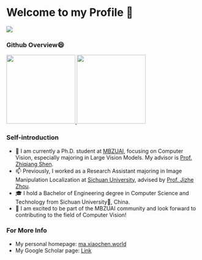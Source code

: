 # Welcome to my Profile 👋
![](https://komarev.com/ghpvc/?username=Sunnyhaze&color=green)

### Github Overview😄

<a href="https://github.com/anuraghazra/github-readme-stats">
  <img height="180em" src="https://github-readme-stats-git-masterrstaa-rickstaa.vercel.app/api?username=sunnyhaze&count_private=true&show_icons=true&theme=buefy&bg_color=40,FFFFFF,DDDDFF" />
  <img height="180em" src="https://github-readme-stats-git-masterrstaa-rickstaa.vercel.app/api/top-langs/?username=SunnyHaze&hide=html,javascript,CSS,jupyter%20notebook&bg_color=40,FFFFFF,EEEEFF&layout=compact" />
</a>
<!--  IF you want to create a statisitc band like above, you can visit this offical repo to create and define your own band style:
     https://github.com/anuraghazra/github-readme-stats
-->

### Self-introduction
- 🌱 I am currently a Ph.D. student at [MBZUAI](https://mbzuai.ac.ae/), focusing on Computer Vision, especially majoring in Large Vision Models. My advisor is [Prof. Zhiqiang Shen](https://zhiqiangshen.com/).
- 📫 Previously, I worked as a Research Assistant majoring in Image Manipulation Localization at [Sichuan University](https://scu.edu.cn/), advised by [Prof. Jizhe Zhou](https://knightzjz.github.io).
- 🎓 I hold a Bachelor of Engineering degree in Computer Science and Technology from Sichuan University🐼, China.
- 🔭 I am excited to be part of the MBZUAI community and look forward to contributing to the field of Computer Vision!

### For More Info
- My personal homepage: [ma.xiaochen.world](https://ma.xiaochen.world)
- My Google Scholar page: [Link](https://scholar.google.com/citations?user=hGEIyCEAAAAJ)
<!-- - Welcome to my [blog](https://sunnyhaze.github.io/blog)✨ (in chinese) by Github pages and hexo. -->
<!-- - Here is my [CV](https://sunnyhaze.github.io/assests/resume/Xiaochen_Ma.pdf). -->
<!--
**SunnyHaze/Sunnyhaze** is a ✨ _special_ ✨ repository because its `README.md` (this file) appears on your GitHub profile.

Here are some ideas to get you started:

- 🔭 I’m currently working on ...
- 🌱 I’m currently learning ...
- 👯 I’m looking to collaborate on ...
- 🤔 I’m looking for help with ...
- 💬 Ask me about ...
- 📫 How to reach me: ...
-  Pronouns: ...
- ⚡ Fun fact: ...
-->
